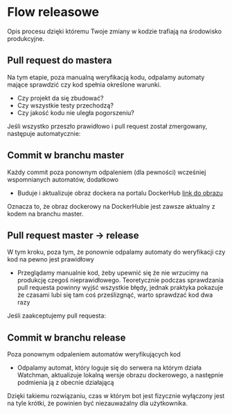 # Flow releasowe

Opis procesu dzięki któremu Twoje zmiany w kodzie trafiają na środowisko produkcyjne.

## Pull request do mastera

Na tym etapie, poza manualną weryfikacją kodu, odpalamy automaty mające sprawdzić czy kod spełnia określone warunki.

- Czy projekt da się zbudować?
- Czy wszystkie testy przechodzą?
- Czy jakość kodu nie uległa pogorszeniu?

Jeśli wszystko przeszło prawidłowo i pull request został zmergowany, następuje automatycznie:

## Commit w branchu master

Każdy commit poza ponownym odpaleniem (dla pewności) wcześniej wspomnianych automatów, dodatkowo

- Buduje i aktualizuje obraz dockera na portalu DockerHub [link do obrazu](https://hub.docker.com/repository/docker/marcin99b/watchman-web)

Oznacza to, że obraz dockerowy na DockerHubie jest zawsze aktualny z kodem na branchu master.

## Pull request master -> release

W tym kroku, poza tym, że ponownie odpalamy automaty do weryfikacji czy kod na pewno jest prawidłowy

- Przeglądamy manualnie kod, żeby upewnić się że nie wrzucimy na produkcję czegoś nieprawidłowego. Teoretycznie podczas sprawdzania pull requesta powinny wyjść wszystkie błędy, jednak praktyka pokazuje że czasami lubi się tam coś prześlizgnąć, warto sprawdzać kod dwa razy

Jeśli zaakceptujemy pull requesta:

## Commit w branchu release

Poza ponownym odpaleniem automatów weryfikujących kod

- Odpalamy automat, który loguje się do serwera na którym działa Watchman, aktualizuje lokalną wersje obrazu dockerowego, a następnie podmienia ją z obecnie działającą

Dzięki takiemu rozwiązaniu, czas w którym bot jest fizycznie wyłączony jest na tyle krótki, że powinien być niezauważalny dla użytkownika.
